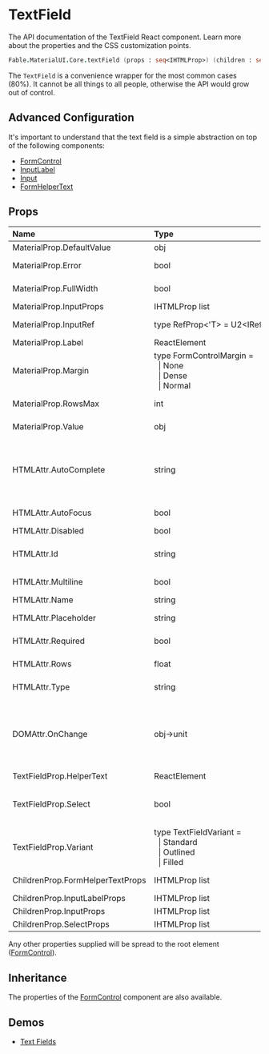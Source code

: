 # TextField

<p class="description">The API documentation of the TextField React component. Learn more about the properties and the CSS customization points.</p>

```fsharp
Fable.MaterialUI.Core.textField (props : seq<IHTMLProp>) (children : seq<ReactElement>) : ReactElement
```

The `TextField` is a convenience wrapper for the most common cases (80%).
It cannot be all things to all people, otherwise the API would grow out of control.

## Advanced Configuration

It's important to understand that the text field is a simple abstraction
on top of the following components:
- [FormControl](#/api/form-control)
- [InputLabel](#/api/input-label)
- [Input](#/api/input)
- [FormHelperText](#/api/form-helper-text)


## Props

| Name | Type | Default | Description |
|:-----|:-----|:--------|:------------|
| <span class="prop-name">MaterialProp.DefaultValue</span> | <span class="prop-type">obj</span> |   | The default value of the `Input` element. |
| <span class="prop-name">MaterialProp.Error</span> | <span class="prop-type">bool</span> |   | If `true`, the label will be displayed in an error state. |
| <span class="prop-name">MaterialProp.FullWidth</span> | <span class="prop-type">bool</span> |   | If `true`, the input will take up the full width of its container. |
| <span class="prop-name">MaterialProp.InputProps</span> | <span class="prop-type">IHTMLProp list</span> |   | Attributes applied to the native `input` element. |
| <span class="prop-name">MaterialProp.InputRef</span> | <span class="prop-type">type&nbsp;RefProp&lt;'T>&nbsp;=&nbsp;U2&lt;IRefValue&lt;'T>,&nbsp;(ReactElement&#8209;>unit)></span> |   | Use that property to pass a ref callback to the native input component. |
| <span class="prop-name">MaterialProp.Label</span> | <span class="prop-type">ReactElement</span> |   | The label content. |
| <span class="prop-name">MaterialProp.Margin</span> | <span class="prop-type">type&nbsp;FormControlMargin&nbsp;=<br>&nbsp;&nbsp;&#124;&nbsp;None<br>&nbsp;&nbsp;&#124;&nbsp;Dense<br>&nbsp;&nbsp;&#124;&nbsp;Normal<br></span> |   | If `dense` or `normal`, will adjust vertical spacing of this and contained components. |
| <span class="prop-name">MaterialProp.RowsMax</span> | <span class="prop-type">int</span> |   | Maximum number of rows to display when multiline option is set to true. |
| <span class="prop-name">MaterialProp.Value</span> | <span class="prop-type">obj</span> |   | The value of the `Input` element, required for a controlled component. |
| <span class="prop-name">HTMLAttr.AutoComplete</span> | <span class="prop-type">string</span> |   | This property helps users to fill forms faster, especially on mobile devices. The name can be confusing, as it's more like an autofill. You can learn more about it here: https://html.spec.whatwg.org/multipage/form-control-infrastructure.html#autofill |
| <span class="prop-name">HTMLAttr.AutoFocus</span> | <span class="prop-type">bool</span> |   | If `true`, the input will be focused during the first mount. |
| <span class="prop-name">HTMLAttr.Disabled</span> | <span class="prop-type">bool</span> |   | If `true`, the input will be disabled. |
| <span class="prop-name">HTMLAttr.Id</span> | <span class="prop-type">string</span> |   | The id of the `input` element. Use that property to make `label` and `helperText` accessible for screen readers. |
| <span class="prop-name">HTMLAttr.Multiline</span> | <span class="prop-type">bool</span> |   | If `true`, a textarea element will be rendered instead of an input. |
| <span class="prop-name">HTMLAttr.Name</span> | <span class="prop-type">string</span> |   | Name attribute of the `input` element. |
| <span class="prop-name">HTMLAttr.Placeholder</span> | <span class="prop-type">string</span> |   | The short hint displayed in the input before the user enters a value. |
| <span class="prop-name">HTMLAttr.Required</span> | <span class="prop-type">bool</span> | <span class="prop-default">false</span> | If `true`, the label is displayed as required and the input will be required. |
| <span class="prop-name">HTMLAttr.Rows</span> | <span class="prop-type">float</span> |   | Number of rows to display when multiline option is set to true. |
| <span class="prop-name">HTMLAttr.Type</span> | <span class="prop-type">string</span> |   | Type attribute of the `Input` element. It should be a valid HTML5 input type. |
| <span class="prop-name">DOMAttr.OnChange</span> | <span class="prop-type">obj->unit</span> |   | Callback fired when the value is changed.<br><br>**Signature:**<br>`(event : obj) -> unit`<br>*event:* The event source of the callback. You can pull out the new value by accessing `event.target.value`. |
| <span class="prop-name">TextFieldProp.HelperText</span> | <span class="prop-type">ReactElement</span> |   | The helper text content. |
| <span class="prop-name">TextFieldProp.Select</span> | <span class="prop-type">bool</span> | <span class="prop-default">false</span> | Render a `Select` element while passing the `Input` element to `Select` as `input` parameter. If this option is set you must pass the options of the select as children. |
| <span class="prop-name">TextFieldProp.Variant</span> | <span class="prop-type">type&nbsp;TextFieldVariant&nbsp;=<br>&nbsp;&nbsp;&#124;&nbsp;Standard<br>&nbsp;&nbsp;&#124;&nbsp;Outlined<br>&nbsp;&nbsp;&#124;&nbsp;Filled<br></span> | <span class="prop-default">TextFieldVariant.Standard</span> | The variant to use. |
| <span class="prop-name">ChildrenProp.FormHelperTextProps</span> | <span class="prop-type">IHTMLProp list</span> |   | Properties applied to the [`FormHelperText`](#/api/form-helper-text) element. |
| <span class="prop-name">ChildrenProp.InputLabelProps</span> | <span class="prop-type">IHTMLProp list</span> |   | Properties applied to the [`InputLabel`](#/api/input-label) element. |
| <span class="prop-name">ChildrenProp.InputProps</span> | <span class="prop-type">IHTMLProp list</span> |   | Properties applied to the `Input` element. |
| <span class="prop-name">ChildrenProp.SelectProps</span> | <span class="prop-type">IHTMLProp list</span> |   | Properties applied to the [`Select`](#/api/select) element. |

Any other properties supplied will be spread to the root element ([FormControl](#/api/form-control)).

## Inheritance

The properties of the [FormControl](#/api/form-control) component are also available.
<!-- You can take advantage of this behavior to [target nested components](/guides/api/#spread). -->

## Demos

<!--- [Autocomplete](/demos/autocomplete/)-->
<!--- [Pickers](/demos/pickers/)-->
- [Text Fields](/demos/text-fields/)

